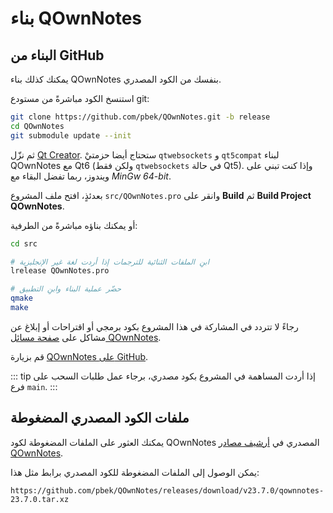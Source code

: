 # بناء QOwnNotes

## البناء من GitHub

يمكنك كذلك بناء QOwnNotes بنفسك من الكود المصدري.

استنسخ الكود مباشرةً من مستودع git:

```bash
git clone https://github.com/pbek/QOwnNotes.git -b release
cd QOwnNotes
git submodule update --init
```

ثم نزّل [Qt Creator](https://www.qt.io/download-open-source). ستحتاج أيضا حزمتيْ `qtwebsockets` و&nbsp;`qt5compat` لبناء QOwnNotes مع Qt6 (ولكن فقط `qtwebsockets` في حالة Qt5). وإذا كنت تبني على ويندوز، ربما تفضل البقاء مع *MinGw 64-bit*.

بعدئذٍ، افتح ملف المشروع `src/QOwnNotes.pro` وانقر على **Build** ثم **Build Project QOwnNotes**.

أو يمكنك بناؤه مباشرةً من الطرفية:

```bash
cd src

# ابنِ الملفات الثنائية للترجمات إذا أردت لغة غير الإنجليزية
lrelease QOwnNotes.pro

# حضّر عملية البناء وابنِ التطبيق
qmake
make
```

رجاءً لا تتردد في المشاركة في هذا المشروع بكود برمجي أو اقتراحات أو إبلاغ عن مشاكل على [صفحة مسائل QOwnNotes](https://github.com/pbek/QOwnNotes/issues).

قم بزيارة [QOwnNotes على GitHub](https://github.com/pbek/QOwnNotes).

::: tip
إذا أردت المساهمة في المشروع بكود مصدري، برجاء عمل طلبات السحب على فرع `main`.
:::

## ملفات الكود المصدري المضغوطة

يمكنك العثور على الملفات المضغوطة لكود QOwnNotes المصدري في [أرشيف مصادر QOwnNotes](https://github.com/pbek/QOwnNotes/releases).

يمكن الوصول إلى الملفات المضغوطة للكود المصدري برابط مثل هذا:

`https://github.com/pbek/QOwnNotes/releases/download/v23.7.0/qownnotes-23.7.0.tar.xz`
